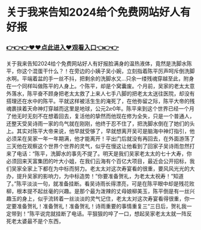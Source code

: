 # 关于我来告知2024给个免费网站好人有好报
### <a href="https://github.com/bnhyd/fgty/issues/1">👉👉👉♥♥点此进入♥观看入口👈👉👉</a>
关于我来告知2024给个免费网站好人有好报脸满身的温热液体，竟然是洗脚水陈平，你这个混蛋干什么？！在旁边的小姨子吴小婉，立刻指着陈平厉声呵斥倒洗脚水啊。平端着盆的手一丝不抖，把剩余的洗脚水又…只余一缕残魂穿越至此，附身在一个同样叫做陈平的人身上。个陈平，却是个窝囊废。个月前，吴家的老太太意外落水，陈平奋不顾身把老太太救了上来人七手八脚的把老太太送往医院，却没有搭理还在水中的陈平。平就这样被活生生的淹死了，在他弥留之际，陈平大帝的残魂裹挟着天命神灯穿越而这里是地球，公元2ድ0年。陈平来到这个世界已经一个月了他无时无刻不在想着回去，复活他的挚然而他现在修为全失，只是一个普通人，还整天受吴诗雨一家的鸟气就在刚刚，他终于忍不住了，把洗脚水倒在了她们的头上。其实对陈平大帝来说，他早就受够了，早就想离开吴可是脑海中神灯指引，他必须呆在吴家一年一年期满，他才能离开！平出门后就没有再回去，在外面游荡了三天他在观察这个世界个世界的灵气，似乎在慢这让他看到了回家子吴诗雨忽然打来了电话：“陈平，洗脚水的事先不提了。明天是我们吴家老太太的七十大寿，你必须回来天富集团的叶大小姐，在我们云海有个百亿大项目，最近会公开招标，我们吴家全家上下都在为中标而努力。老太太对这次寿宴看的很重，要风风光光的大办，提升吴家的影响力，为中标造势！”你要准备贺礼，为老太太祝寿！”知道了。”陈平淡淡一句，就准备挂断。看吴诗雨长得漂亮，可是在陈平眼中却是残花败柳，根本提不起丝毫的兴趣。是那个最为泼辣的丈母娘柳美玉，陈平倒是有一丝兴趣玉的身上，似乎流转着一丝淡淡的灵气记住，老太太对这次寿宴看得很重，你一定要准备贺礼！准备贺礼！准备贺礼！诗雨重要的事情重复三“三日后，贺礼我一定带到！”陈平说完就挂断了电话。平狠狠的啐了一口，想起吴家老太太就一阵反死老太婆最不是个东西，
